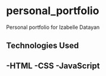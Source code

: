 # personal_portfolio

Personal portfolio for Izabelle Datayan

<h2>Technologies Used<h2>

-HTML
-CSS
-JavaScript